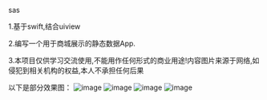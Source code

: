 sas

1.基于swift,结合uiview

2.编写一个用于商城展示的静态数据App.

3.本项目仅供学习交流使用,不能用作任何形式的商业用途!内容图片来源于网络,如侵犯到相关机构的权益,本人不承担任何后果

以下是部分效果图：
![image](https://github.com/17369644/sas/raw/master/sas/viewimage/1.jpg)
![image](https://github.com/17369644/sas/raw/master/sas/viewimage/2.jpg)
![image](https://github.com/17369644/sas/raw/master/sas/viewimage/3.jpg)
![image](https://github.com/17369644/sas/raw/master/sas/viewimage/4.jpg)

